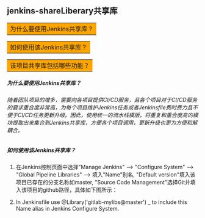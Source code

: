 ## jenkins-shareLiberary共享库

<table><tr><td bgcolor="orange">为什么要使用Jenkins共享库？</td></tr></table>
<table><tr><td bgcolor="orange">如何使用该Jenkins共享库？</td></tr></table>
<table><tr><td bgcolor="orange">该项目共享库包括哪些功能？</td></tr></table>

##### 为什么要使用Jenkins共享库？
###### 随着团队项目的增多，需要向各项目提供CI/CD服务，且各个项目对于CI/CD服务的要求重合度非常高，为每个项目维护Jenkins任务或者Jenkinsfile费时费力且不便于CI/CD任务更新升级。因此，使用统一的流水线模版，将重复和重合度高的模块提取出来集合到Jenkins共享库，方便各个项目调用，更新升级也更为方便和解耦合。

##### 如何使用该Jenkins共享库？

1. 在Jenkins控制页面中选择"Manage Jenkins" --> "Configure System" --> "Global Pipeline Libraries" --> 填入"Name"别名, "Default version"填入该项目已存在的分支名称如master, "Source Code Management"选择Git并填入该项目的github路径，具体如下图所示：


2. In Jenkinsfile use @Library('gitlab-mylibs@master') _ to include this Name alias in Jenkins Configure System.
